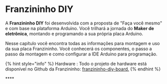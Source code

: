 # Franzininho DIY

A **Franzininho DIY** foi desenvolvida com a proposta de "Faça você mesmo" e com base na plataforma Arduino. Você trilhará a jornada do **Maker de eletrônica**, montando e programando a sua própria placa Arduino.

Nesse capítulo você encontra todas as informações para montagem e uso da sua placa Franzininho. Você conhecerá os componentes, o passo a passo da montagem e como configurar a IDE Arduino para programação.

{% hint style="info" %}
Hardware : Todo o projeto de hardware está disponível no Github da Franzininho: [franzininho-diy-board.](https://github.com/Franzininho/franzininho-diy-board)
{% endhint %}

\*\*\*\*


